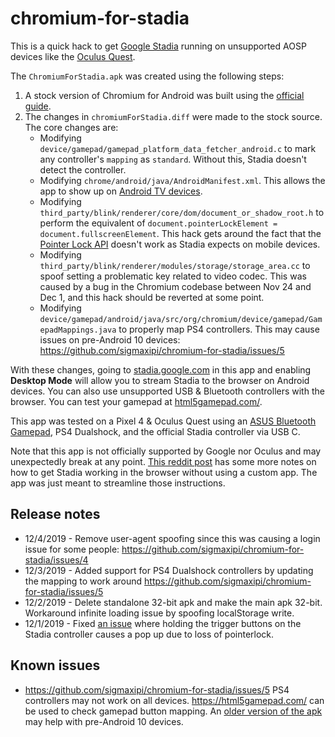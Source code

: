 # chromium-for-stadia
This is a quick hack to get [Google Stadia](https://stadia.google.com/) running on unsupported AOSP devices like the [Oculus Quest](https://www.oculus.com/quest/).

The `ChromiumForStadia.apk` was created using the following steps:

1. A stock version of Chromium for Android was built using the [official guide](https://chromium.googlesource.com/chromium/src/+/master/docs/android_build_instructions.md).
1. The changes in `chromiumForStadia.diff` were made to the stock source. The core changes are:
   * Modifying `device/gamepad/gamepad_platform_data_fetcher_android.c` to mark any controller's `mapping` as `standard`. Without this, Stadia doesn't detect the controller.
   * Modifying `chrome/android/java/AndroidManifest.xml`. This allows the app to show up on [Android TV devices](https://developer.android.com/training/tv/start/start).
   * Modifying `third_party/blink/renderer/core/dom/document_or_shadow_root.h` to perform the equivalent of `document.pointerLockElement = document.fullscreenElement`. This hack gets around the fact that the [Pointer Lock API](https://developer.mozilla.org/en-US/docs/Web/API/Pointer_Lock_API) doesn't work as Stadia expects on mobile devices.
   * Modifying `third_party/blink/renderer/modules/storage/storage_area.cc` to spoof setting a problematic key related to video codec. This was caused by a bug in the Chromium codebase between Nov 24 and Dec 1, and this hack should be reverted at some point.
   * Modifying `device/gamepad/android/java/src/org/chromium/device/gamepad/GamepadMappings.java` to properly map PS4 controllers. This may cause issues on pre-Android 10 devices: https://github.com/sigmaxipi/chromium-for-stadia/issues/5

With these changes, going to [stadia.google.com](https://stadia.google.com) in this app and enabling **Desktop Mode** will allow you to stream Stadia to the browser on Android devices. You can also use unsupported USB & Bluetooth controllers with the browser. You can test your gamepad at [html5gamepad.com/](https://html5gamepad.com/).

This app was tested on a Pixel 4 & Oculus Quest using an [ASUS Bluetooth Gamepad](https://www.asus.com/us/Home-Entertainment/Gamepad-TV500BG/), PS4 Dualshock, and the official Stadia controller via USB C.

Note that this app is not officially supported by Google nor Oculus and may unexpectedly break at any point.
[This reddit post](https://www.reddit.com/r/Stadia/comments/e11897/how_to_get_stadia_running_in_android_chrome_on/) has some more notes on how to get Stadia working in the browser without using a custom app. The app was just meant to streamline those instructions.

## Release notes

* 12/4/2019 - Remove user-agent spoofing since this was causing a login issue for some people: https://github.com/sigmaxipi/chromium-for-stadia/issues/4
* 12/3/2019 - Added support for PS4 Dualshock controllers by updating the mapping to work around https://github.com/sigmaxipi/chromium-for-stadia/issues/5
* 12/2/2019 - Delete standalone 32-bit apk and make the main apk 32-bit. Workaround infinite loading issue by spoofing localStorage write. 
* 12/1/2019 - Fixed [an issue](https://www.reddit.com/r/Stadia/comments/e18a9s/instructions_for_running_google_stadia_on_the/f8tknkq/?context=3) where holding the trigger buttons on the Stadia controller causes a pop up due to loss of pointerlock.

## Known issues

* https://github.com/sigmaxipi/chromium-for-stadia/issues/5 PS4 controllers may not work on all devices. https://html5gamepad.com/ can be used to check gamepad button mapping. An [older version of the apk](https://github.com/sigmaxipi/chromium-for-stadia/commits/master/ChromiumForStadia.apk) may help with pre-Android 10 devices.
